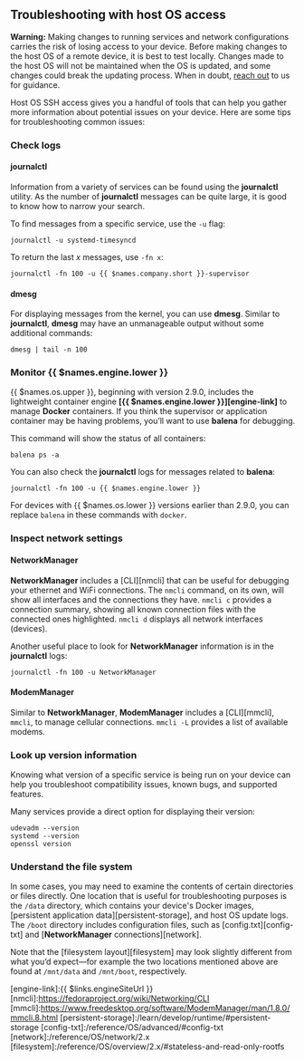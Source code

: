 ## Troubleshooting with host OS access

__Warning:__ Making changes to running services and network configurations carries the risk of losing access to your device. Before making changes to the host OS of a remote device, it is best to test locally. Changes made to the host OS will not be maintained when the OS is updated, and some changes could break the updating process. When in doubt, [reach out][forums] to us for guidance. 

Host OS SSH access gives you a handful of tools that can help you gather more information about potential issues on your device. Here are some tips for troubleshooting common issues:

### Check logs

#### journalctl

Information from a variety of services can be found using the **journalctl** utility. As the number of **journalctl** messages can be quite large, it is good to know how to narrow your search.

To find messages from a specific service, use the `-u` flag:
```
journalctl -u systemd-timesyncd
```
To return the last *x* messages, use `-fn x`:
```
journalctl -fn 100 -u {{ $names.company.short }}-supervisor
```

#### dmesg

For displaying messages from the kernel, you can use **dmesg**. Similar to **journalctl**, **dmesg** may have an unmanageable output without some additional commands:
```
dmesg | tail -n 100
```

### Monitor {{ $names.engine.lower }}

{{ $names.os.upper }}, beginning with version 2.9.0, includes the lightweight container engine **[{{ $names.engine.lower }}][engine-link]** to manage **Docker** containers. If you think the supervisor or application container may be having problems, you’ll want to use **balena** for debugging. 

This command will show the status of all containers:
```
balena ps -a
```
You can also check the **journalctl** logs for messages related to **balena**:
```
journalctl -fn 100 -u {{ $names.engine.lower }}
```
For devices with {{ $names.os.lower }} versions earlier than 2.9.0, you can replace `balena` in these commands with `docker`.

### Inspect network settings

#### NetworkManager

**NetworkManager** includes a [CLI][nmcli] that can be useful for debugging your ethernet and WiFi connections. The `nmcli` command, on its own, will show all interfaces and the connections they have. `nmcli c` provides a connection summary, showing all known connection files with the connected ones highlighted. `nmcli d` displays all network interfaces (devices).

Another useful place to look for **NetworkManager** information is in the **journalctl** logs:
```
journalctl -fn 100 -u NetworkManager
```

#### ModemManager

Similar to **NetworkManager**, **ModemManager** includes a [CLI][mmcli], `mmcli`, to manage cellular connections. `mmcli -L` provides a list of available modems.

### Look up version information

Knowing what version of a specific service is being run on your device can help you troubleshoot compatibility issues, known bugs, and supported features.

Many services provide a direct option for displaying their version:
```
udevadm --version
systemd --version
openssl version
```

### Understand the file system

In some cases, you may need to examine the contents of certain directories or files directly. One location that is useful for troubleshooting purposes is the `/data` directory, which contains your device's Docker images, [persistent application data][persistent-storage], and host OS update logs. The `/boot` directory includes configuration files, such as [config.txt][config-txt] and [**NetworkManager** connections][network]. 

Note that the [filesystem layout][filesystem] may look slightly different from what you’d expect—for example the two locations mentioned above are found at `/mnt/data` and `/mnt/boot`, respectively.


[forums]:{{$names.forums_domain}}/c/balena-cloud
[engine-link]:{{ $links.engineSiteUrl }}
[nmcli]:https://fedoraproject.org/wiki/Networking/CLI
[mmcli]:https://www.freedesktop.org/software/ModemManager/man/1.8.0/mmcli.8.html
[persistent-storage]:/learn/develop/runtime/#persistent-storage
[config-txt]:/reference/OS/advanced/#config-txt
[network]:/reference/OS/network/2.x
[filesystem]:/reference/OS/overview/2.x/#stateless-and-read-only-rootfs
